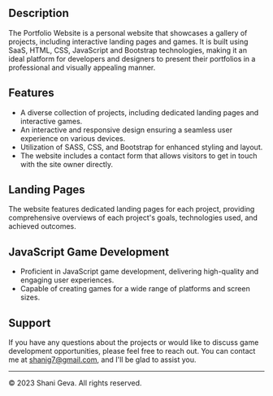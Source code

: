 ## Description

The Portfolio Website is a personal website that showcases a gallery of projects, including interactive landing pages and games. It is built using SaaS, HTML, CSS, JavaScript and Bootstrap technologies, making it an ideal platform for developers and designers to present their portfolios in a professional and visually appealing manner.

## Features

- A diverse collection of projects, including dedicated landing pages and interactive games.
- An interactive and responsive design ensuring a seamless user experience on various devices.
- Utilization of SASS, CSS, and Bootstrap for enhanced styling and layout.
- The website includes a contact form that allows visitors to get in touch with the site owner directly.

## Landing Pages

The website features dedicated landing pages for each project, providing comprehensive overviews of each project's goals, technologies used, and achieved outcomes.

## JavaScript Game Development

- Proficient in JavaScript game development, delivering high-quality and engaging user experiences.
- Capable of creating games for a wide range of platforms and screen sizes.

## Support

If you have any questions about the projects or would like to discuss game development opportunities, please feel free to reach out. You can contact me at shanig7@gmail.com, and I'll be glad to assist you.

---

© 2023 Shani Geva. All rights reserved.
